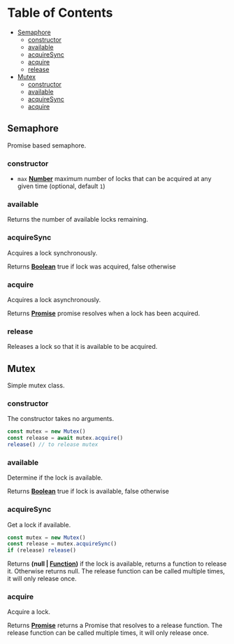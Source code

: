 # Table of Contents

* [Semaphore](#sempahore)
  * [constructor](#constructor)
  * [available](#available)
  * [acquireSync](#acquiresync)
  * [acquire](#acquire)
  * [release](#release)
* [Mutex](#mutex)
  * [constructor](#constructor-1)
  * [available](#available-1)
  * [acquireSync](#acquiresync-1)
  * [acquire](#acquire-1)

## Semaphore

Promise based semaphore.

### constructor

* `max` **[Number][13]** maximum number of locks that can be acquired at any given time (optional, default `1`)

### available

Returns the number of available locks remaining.

### acquireSync

Acquires a lock synchronously.

Returns **[Boolean][14]** true if lock was acquired, false otherwise

### acquire

Acquires a lock asynchronously.

Returns **[Promise][15]** promise resolves when a lock has been acquired.

### release

Releases a lock so that it is available to be acquired.

## Mutex

Simple mutex class.

### constructor

The constructor takes no arguments.

```javascript
const mutex = new Mutex()
const release = await mutex.acquire()
release() // to release mutex
```

### available

Determine if the lock is available.

Returns **[Boolean][14]** true if lock is available, false otherwise

### acquireSync

Get a lock if available.

```javascript
const mutex = new Mutex()
const release = mutex.acquireSync()
if (release) release()
```

Returns **(null | [Function][16])** if the lock is available, returns a
function to release it. Otherwise returns null. The release function can
be called multiple times, it will only release once.

### acquire

Acquire a lock.

Returns **[Promise][15]** returns a Promise that resolves to a release function. The release
function can be called multiple times, it will only release once.

[13]: https://developer.mozilla.org/docs/Web/JavaScript/Reference/Global_Objects/Number

[14]: https://developer.mozilla.org/docs/Web/JavaScript/Reference/Global_Objects/Boolean

[15]: https://developer.mozilla.org/docs/Web/JavaScript/Reference/Global_Objects/Promise

[16]: https://developer.mozilla.org/docs/Web/JavaScript/Reference/Statements/function

